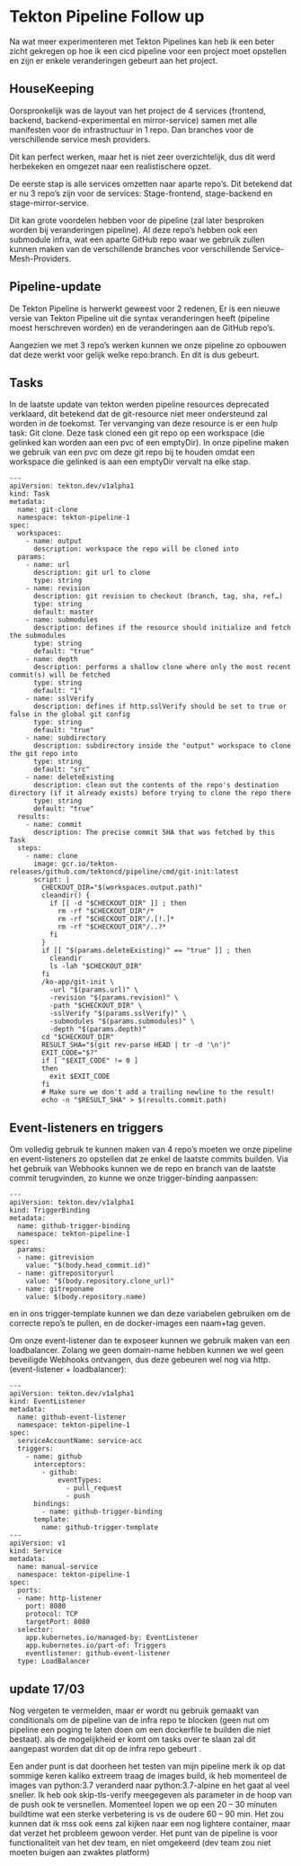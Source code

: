 # Tekton Pipeline Follow up

Na wat meer experimenteren met Tekton Pipelines kan heb ik een beter zicht gekregen op hoe ik een cicd pipeline voor een project moet opstellen en zijn er enkele veranderingen gebeurt aan het project.

## HouseKeeping

Oorspronkelijk was de layout van het project de 4 services (frontend, backend, backend-experimental en mirror-service) samen met alle manifesten voor de infrastructuur in 1 repo. Dan branches voor de verschillende service mesh providers.

Dit kan perfect werken, maar het is niet zeer overzichtelijk, dus dit werd herbekeken en omgezet naar een realistischere opzet.

De eerste stap is alle services omzetten naar aparte repo’s. Dit betekend dat er nu 3 repo’s zijn voor de services: Stage-frontend, stage-backend en stage-mirror-service.

Dit kan grote voordelen hebben voor de pipeline (zal later besproken worden bij veranderingen pipeline). Al deze repo’s hebben ook een submodule infra, wat een aparte GitHub repo waar we gebruik zullen kunnen maken van de verschillende branches voor verschillende Service-Mesh-Providers.

## Pipeline-update

De Tekton Pipeline is herwerkt geweest voor 2 redenen, Er is een nieuwe versie van Tekton Pipeline uit die syntax veranderingen heeft (pipeline moest herschreven worden) en de veranderingen aan de GitHub repo’s.

Aangezien we met 3 repo’s werken kunnen we onze pipeline zo opbouwen dat deze werkt voor gelijk welke repo:branch. En dit is dus gebeurt.

## Tasks

In de laatste update van tekton werden pipeline resources deprecated verklaard, dit betekend dat de git-resource niet meer ondersteund zal worden in de toekomst. Ter vervanging van deze resource is er een hulp task: Git clone. Deze task cloned een git repo op een workspace (die gelinked kan worden aan een pvc of een emptyDir). In onze pipeline maken we gebruik van een pvc om deze git repo bij te houden omdat een workspace die gelinked is aan een emptyDir vervalt na elke stap. 

```
---
apiVersion: tekton.dev/v1alpha1
kind: Task
metadata:
  name: git-clone
  namespace: tekton-pipeline-1
spec:
  workspaces:
    - name: output
      description: workspace the repo will be cloned into
  params:
    - name: url
      description: git url to clone
      type: string
    - name: revision
      description: git revision to checkout (branch, tag, sha, ref…)
      type: string
      default: master
    - name: submodules
      description: defines if the resource should initialize and fetch the submodules
      type: string
      default: "true"
    - name: depth
      description: performs a shallow clone where only the most recent commit(s) will be fetched
      type: string
      default: "1"
    - name: sslVerify
      description: defines if http.sslVerify should be set to true or false in the global git config
      type: string
      default: "true"
    - name: subdirectory
      description: subdirectory inside the "output" workspace to clone the git repo into
      type: string
      default: "src"
    - name: deleteExisting
      description: clean out the contents of the repo's destination directory (if it already exists) before trying to clone the repo there
      type: string
      default: "true"
  results:
    - name: commit
      description: The precise commit SHA that was fetched by this Task
  steps:
    - name: clone
      image: gcr.io/tekton-releases/github.com/tektoncd/pipeline/cmd/git-init:latest
      script: |
        CHECKOUT_DIR="$(workspaces.output.path)"
        cleandir() {
          if [[ -d "$CHECKOUT_DIR" ]] ; then
            rm -rf "$CHECKOUT_DIR"/*
            rm -rf "$CHECKOUT_DIR"/.[!.]*
            rm -rf "$CHECKOUT_DIR"/..?*
          fi
        }
        if [[ "$(params.deleteExisting)" == "true" ]] ; then
          cleandir
          ls -lah "$CHECKOUT_DIR"
        fi
        /ko-app/git-init \
          -url "$(params.url)" \
          -revision "$(params.revision)" \
          -path "$CHECKOUT_DIR" \
          -sslVerify "$(params.sslVerify)" \
          -submodules "$(params.submodules)" \
          -depth "$(params.depth)"
        cd "$CHECKOUT_DIR"
        RESULT_SHA="$(git rev-parse HEAD | tr -d '\n')"
        EXIT_CODE="$?"
        if [ "$EXIT_CODE" != 0 ]
        then
          exit $EXIT_CODE
        fi
        # Make sure we don't add a trailing newline to the result!
        echo -n "$RESULT_SHA" > $(results.commit.path)
```

## Event-listeners en triggers

Om volledig gebruik te kunnen maken van 4 repo’s moeten we onze pipeline en event-listeners zo opstellen dat ze enkel de laatste commits builden. Via het gebruik van Webhooks kunnen we de repo en branch van de laatste commit terugvinden, zo kunne we onze trigger-binding aanpassen:

```
---
apiVersion: tekton.dev/v1alpha1
kind: TriggerBinding
metadata:
  name: github-trigger-binding
  namespace: tekton-pipeline-1
spec:
  params:
  - name: gitrevision
    value: "$(body.head_commit.id)"
  - name: gitrepositoryurl
    value: "$(body.repository.clone_url)"
  - name: gitreponame
    value: $(body.repository.name)
```

en in ons trigger-template kunnen we dan deze variabelen gebruiken om de correcte repo’s te pullen, en de docker-images een naam+tag geven.

Om onze event-listener dan te exposeer kunnen we gebruik maken van een loadbalancer. Zolang we geen domain-name hebben kunnen we wel geen beveiligde Webhooks ontvangen, dus deze gebeuren wel nog via http. (event-listener + loadbalancer):

```
---
apiVersion: tekton.dev/v1alpha1
kind: EventListener
metadata:
  name: github-event-listener
  namespace: tekton-pipeline-1
spec:
  serviceAccountName: service-acc
  triggers:
    - name: github
      interceptors:
        - github:
            eventTypes: 
              - pull_request
              - push
      bindings:
        - name: github-trigger-binding
      template:
        name: github-trigger-template
---
apiVersion: v1
kind: Service
metadata:
  name: manual-service
  namespace: tekton-pipeline-1
spec:
  ports:
  - name: http-listener
    port: 8080
    protocol: TCP
    targetPort: 8080
  selector:
    app.kubernetes.io/managed-by: EventListener
    app.kubernetes.io/part-of: Triggers
    eventlistener: github-event-listener
  type: LoadBalancer
```

## update 17/03

Nog vergeten te vermelden, maar er wordt nu gebruik gemaakt van conditionals om de pipeline van de infra repo te blocken (geen nut om pipeline een poging te laten doen om een dockerfile te builden die niet bestaat). als de mogelijkheid er komt om tasks over te slaan zal dit aangepast worden dat dit op de infra repo gebeurt .

Een ander punt is dat doorheen het testen van mijn pipeline merk ik op dat sommige keren kaliko extreem traag de images build, ik heb momenteel de images van python:3.7 veranderd naar python:3.7-alpine en het gaat al veel sneller. Ik heb ook skip-tls-verify meegegeven als parameter in de hoop van de push ook te versnellen. Momenteel lopen we op een 20 – 30 minuten buildtime wat een sterke verbetering is vs de oudere 60 – 90 min. Het zou kunnen dat ik mss ook eens zal kijken naar een nog lightere container, maar dat verzet het probleem gewoon verder. Het punt van de pipeline is voor functionaliteit van het dev team, en niet omgekeerd (dev team zou niet moeten buigen aan zwaktes platform)





